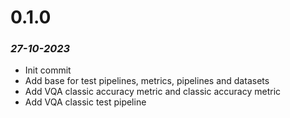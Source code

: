 # 0.1.0
### *27-10-2023*
 - Init commit
 - Add base for test pipelines, metrics, pipelines and datasets
 - Add VQA classic accuracy metric and classic accuracy metric
 - Add VQA classic test pipeline